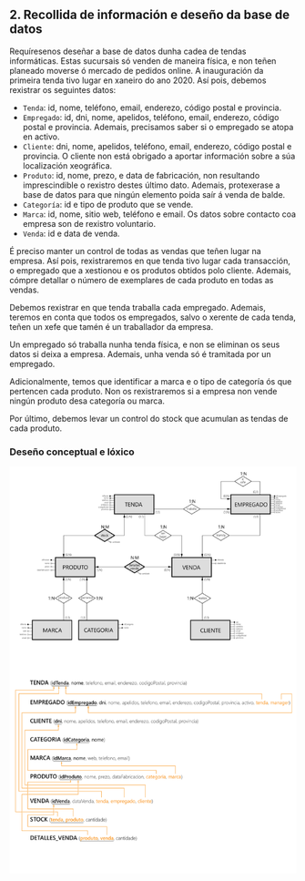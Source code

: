 ## 2. Recollida de información e deseño da base de datos

Requíresenos deseñar a base de datos dunha cadea de tendas informáticas. Estas sucursais só venden de maneira física, e non teñen planeado moverse ó mercado de pedidos online. A inauguración da primeira tenda tivo lugar en xaneiro do ano 2020. Así pois, debemos rexistrar os seguintes datos:

- ```Tenda```: id, nome, teléfono, email, enderezo, código postal e provincia.
- ```Empregado```: id, dni, nome, apelidos, teléfono, email, enderezo, código postal e provincia. Ademais, precisamos saber si o empregado se atopa en activo.
- ```Cliente```: dni, nome, apelidos, teléfono, email, enderezo, código postal e provincia. O cliente non está obrigado a aportar información sobre a súa localización xeográfica.
- ```Produto```: id, nome, prezo, e data de fabricación, non resultando imprescindible o rexistro destes último dato. Ademais, protexerase a base de datos para que ningún elemento poida saír á venda de balde.
- ```Categoría```: id e tipo de produto que se vende.
- ```Marca```: id, nome, sitio web, teléfono e email. Os datos sobre contacto coa empresa son de rexistro voluntario.
- ```Venda```: id e data de venda.

É preciso manter un control de todas as vendas que teñen lugar na empresa. Así pois, rexistraremos en que tenda tivo lugar cada transacción, o empregado que a xestionou e os produtos obtidos polo cliente. Ademais, cómpre detallar o número de exemplares de cada produto en todas as vendas.

Debemos rexistrar en que tenda traballa cada empregado. Ademais, teremos en conta que todos os empregados, salvo o xerente de cada tenda, teñen un xefe que tamén é un traballador da empresa.

Un empregado só traballa nunha tenda física, e non se eliminan os seus datos si deixa a empresa. Ademais, unha venda só é tramitada por un empregado.

Adicionalmente, temos que identificar a marca e o tipo de categoría ós que pertencen cada produto. Non os rexistraremos si a empresa non vende ningún produto desa categoría ou marca.

Por último, debemos levar un control do stock que acumulan as tendas de cada produto.

### Deseño conceptual e lóxico

![desenho](./img/02.png)
